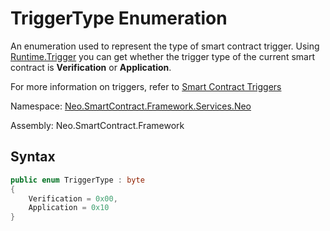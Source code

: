 # TriggerType Enumeration

An enumeration used to represent the type of smart contract trigger. Using [Runtime.Trigger](Runtime/Trigger.md) you can get whether the trigger type of the current smart contract is **Verification** or **Application**.

For more information on triggers, refer to  [Smart Contract Triggers](../../../../trigger.md)

Namespace: [Neo.SmartContract.Framework.Services.Neo](../neo.md)

Assembly: Neo.SmartContract.Framework

## Syntax

```c#
public enum TriggerType : byte
{
    Verification = 0x00,
    Application = 0x10
}
```


